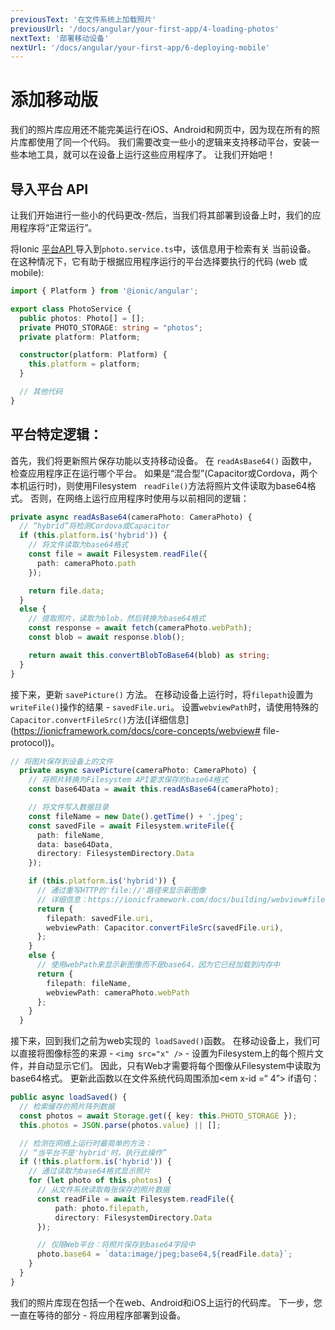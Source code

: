 ```yaml
---
previousText: '在文件系统上加载照片'
previousUrl: '/docs/angular/your-first-app/4-loading-photos'
nextText: '部署移动设备'
nextUrl: '/docs/angular/your-first-app/6-deploying-mobile'
---
```


# 添加移动版

我们的照片库应用还不能完美运行在iOS、Android和网页中，因为现在所有的照片库都使用了同一个代码。 我们需要改变一些小的逻辑来支持移动平台，安装一些本地工具，就可以在设备上运行这些应用程序了。 让我们开始吧！

## 导入平台 API

让我们开始进行一些小的代码更改-然后，当我们将其部署到设备上时，我们的应用程序将“正常运行”。

将Ionic [平台API ](https://ionicframework.com/docs/angular/platform)导入到` photo.service.ts `中，该信息用于检索有关 当前设备。 在这种情况下，它有助于根据应用程序运行的平台选择要执行的代码 (web 或 mobile):

```typescript
import { Platform } from '@ionic/angular';

export class PhotoService {
  public photos: Photo[] = [];
  private PHOTO_STORAGE: string = "photos";
  private platform: Platform;

  constructor(platform: Platform) {
    this.platform = platform;
  }

  // 其他代码
}
```

## 平台特定逻辑：

首先，我们将更新照片保存功能以支持移动设备。 在 `readAsBase64()` 函数中，检查应用程序正在运行哪个平台。 如果是“混合型”(Capacitor或Cordova，两个本机运行时)，则使用Filesystem ` readFile()`方法将照片文件读取为base64格式。 否则，在网络上运行应用程序时使用与以前相同的逻辑：

```typescript
private async readAsBase64(cameraPhoto: CameraPhoto) {
  // “hybrid”将检测Cordova或Capacitor
  if (this.platform.is('hybrid')) {
    // 将文件读取为base64格式
    const file = await Filesystem.readFile({
      path: cameraPhoto.path
    });

    return file.data;
  }
  else {
    // 提取照片，读取为blob，然后转换为base64格式
    const response = await fetch(cameraPhoto.webPath);
    const blob = await response.blob();

    return await this.convertBlobToBase64(blob) as string;
  }
}
```

接下来，更新 `savePicture()` 方法。 在移动设备上运行时，将`filepath`设置为`writeFile()`操作的结果 - `savedFile.uri`。 设置`webviewPath`时，请使用特殊的`Capacitor.convertFileSrc()`方法([详细信息](https://ionicframework.com/docs/core-concepts/webview# file-protocol))。

```typescript
// 将图片保存到设备上的文件
  private async savePicture(cameraPhoto: CameraPhoto) {
    // 将照片转换为Filesystem API要求保存的base64格式
    const base64Data = await this.readAsBase64(cameraPhoto);

    // 将文件写入数据目录
    const fileName = new Date().getTime() + '.jpeg';
    const savedFile = await Filesystem.writeFile({
      path: fileName,
      data: base64Data,
      directory: FilesystemDirectory.Data
    });

    if (this.platform.is('hybrid')) {
      // 通过重写HTTP的'file://'路径来显示新图像
      // 详细信息：https://ionicframework.com/docs/building/webview#file-protocol
      return {
        filepath: savedFile.uri,
        webviewPath: Capacitor.convertFileSrc(savedFile.uri),
      };
    }
    else {
      // 使用webPath来显示新图像而不是base64，因为它已经加载到内存中
      return {
        filepath: fileName,
        webviewPath: cameraPhoto.webPath
      };
    }
  }
```

接下来，回到我们之前为web实现的` loadSaved()`函数。 在移动设备上，我们可以直接将图像标签的来源 - `<img src="x" />` - 设置为Filesystem上的每个照片文件，并自动显示它们。 因此，只有Web才需要将每个图像从Filesystem中读取为base64格式。 更新此函数以在文件系统代码周围添加<em x-id =“ 4”> if语句</em>：

```typescript
public async loadSaved() {
  // 检索缓存的照片阵列数据
  const photos = await Storage.get({ key: this.PHOTO_STORAGE });
  this.photos = JSON.parse(photos.value) || [];

  // 检测在网络上运行时最简单的方法：
  // “当平台不是'hybrid'时，执行此操作”
  if (!this.platform.is('hybrid')) {
    // 通过读取为base64格式显示照片
    for (let photo of this.photos) {
      // 从文件系统读取每张保存的照片数据
      const readFile = await Filesystem.readFile({
          path: photo.filepath,
          directory: FilesystemDirectory.Data
      });

      // 仅限Web平台：将照片保存到base64字段中
      photo.base64 = `data:image/jpeg;base64,${readFile.data}`;
    }
  }
}
```

我们的照片库现在包括一个在web、Android和iOS上运行的代码库。 下一步，您一直在等待的部分 - 将应用程序部署到设备。
